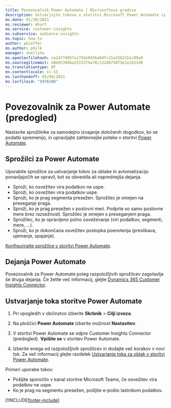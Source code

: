 ```yaml
---
title: Povezovalnik Power Automate | Microsoftovo gradivo
description: Ustvarjajte tokove v storitvi Microsoft Power Automate iz storitve Dynamics 365 Customer Insights.
ms.date: 01/20/2021
ms.reviewer: mhart
ms.service: customer-insights
ms.subservice: audience-insights
ms.topic: how-to
author: pkieffer
ms.author: philk
manager: shellyha
ms.openlocfilehash: ce2477d957a1792e0436a0dfc15a33621b1c89a9
ms.sourcegitcommit: e8e03309ba2515374a70c132d0758f3e1e1851d0
ms.translationtype: HT
ms.contentlocale: sl-SI
ms.lasthandoff: 05/04/2021
ms.locfileid: "5976108"
---
```

# <a name="power-automate-connector-preview"></a>Povezovalnik za Power Automate (predogled)

Nastavite sprožilnike za samodejno izvajanje določenih dogodkov, ko se podatki spremenijo, in upravljajte zahtevnejše poteke v storitvi [Power Automate](https://flow.microsoft.com/).

## <a name="power-automate-triggers"></a>Sprožilci za Power Automate

Uporabite sprožilce za ustvarjanje tokov za oblake in avtomatizacijo ponavljajočih se opravil, kot so obvestila ali naprednejša dejanja. 

- Sproži, ko osvežitev vira podatkov ne uspe. 
- Sproži, ko osvežitev vira podatkov uspe.
- Sproži, ko je prag segmenta presežen. Sprožilec je omejen na preseganje praga.
- Sproži, ko je prag presežen v poslovni meri. Podprte so samo poslovne mere brez razsežnosti. Sprožilec je omejen s preseganjem praga.
- Sprožilec, ko je opravljeno polno osveževanje (viri podatkov, segmenti, mere, ...).
- Sproži, ko je dokončana osvežitev postopka poenotenja (preslikava, ujemanje, spajanje).

[Konfigurirajte sprožilce v storitvi Power Automate](https://flow.microsoft.com/connectors/shared_customerinsights/dynamics-365-customer-insights-connector/).

## <a name="power-automate-actions"></a>Dejanja Power Automate
Povezovalnik za Power Automate poleg razpoložljivih sprožilcev zagotavlja še druga dejanja. Če želite več informacij, glejte [Dynamics 365 Customer Insights Connector](/connectors/customerinsights/).

## <a name="create-a-power-automate-flow"></a>Ustvarjanje toka storitve Power Automate

1. Pri vpogledih v občinstvo izberite **Skrbnik** > **Cilji izvoza**.

1. Na ploščici **Power Automate** izberite možnost **Nastavitev**.

1. V storitvi Power Automate se odpre Customer Insights Connector (predogled). **Vpišite se** v storitev Power Automate.

1. Izberite enega od razpoložljivih sprožilcev in dodajte več korakov v novi tok. Za več informacij glejte razdelek [Ustvarjanje toka za oblak v storitvi Power Automate](/power-automate/get-started-logic-flow).

Primeri uporabe tokov: 
- Pošljite sporočilo v kanal storitve Microsoft Teams, če osvežitev vira podatkov ne uspe. 
- Ko je prag na segmentu presežen, pošljite e-pošto lastnikom podatkov.



[!INCLUDE[footer-include](../includes/footer-banner.md)]
